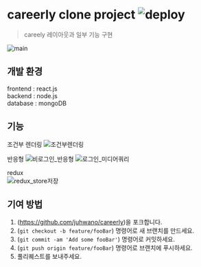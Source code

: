 # careerly clone project ![deploy](https://github.com/gae-jang-mo/app/workflows/deploy/badge.svg)

>careely 레이아웃과 일부 기능 구현

![main](https://user-images.githubusercontent.com/77667889/135949073-a88b7601-cfb2-4b32-9f8e-0c28b253b1ae.png)


## 개발 환경
frontend : react.js<br/>
backend : node.js<br/>
database : mongoDB

## 기능
조건부 렌더링
![조건부렌더링](https://user-images.githubusercontent.com/77667889/135959120-dc6500e8-21b1-483c-aaaa-fefac1c2ee2d.gif)



반응형
![비로그인_반응형](https://user-images.githubusercontent.com/77667889/135958724-4c04526f-9052-438a-a671-3f95bf85afbe.gif)
![로그인_미디어쿼리](https://user-images.githubusercontent.com/77667889/135948823-1172b8de-6c5b-4c6d-afc5-ec1908cd7343.gif)


redux<br/>
![redux_store저장](https://user-images.githubusercontent.com/77667889/135948712-536fed51-205b-4d91-bb81-f2fbcc133df5.gif)


## 기여 방법

1. (<https://github.com/juhwano/careerly>)을 포크합니다.
2. (`git checkout -b feature/fooBar`) 명령어로 새 브랜치를 만드세요.
3. (`git commit -am 'Add some fooBar'`) 명령어로 커밋하세요.
4. (`git push origin feature/fooBar`) 명령어로 브랜치에 푸시하세요. 
5. 풀리퀘스트를 보내주세요.




